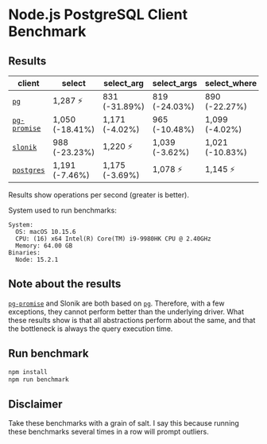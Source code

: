 # Node.js PostgreSQL Client Benchmark

## Results

|**client**|**select**|**select_arg**|**select_args**|**select_where**|
|-|-|-|-|-|
|[`pg`](https://github.com/brianc/node-postgres)|1,287 ⚡️|831 (-31.89%)|819 (-24.03%)|890 (-22.27%)|
|[`pg-promise`](https://github.com/vitaly-t/pg-promise)|1,050 (-18.41%)|1,171 (-4.02%)|965 (-10.48%)|1,099 (-4.02%)|
|[`slonik`](https://github.com/gajus/slonik)|988 (-23.23%)|1,220 ⚡️|1,039 (-3.62%)|1,021 (-10.83%)|
|[`postgres`](https://github.com/porsager/postgres)|1,191 (-7.46%)|1,175 (-3.69%)|1,078 ⚡️|1,145 ⚡️|

Results show operations per second (greater is better).

System used to run benchmarks:

```
System:
  OS: macOS 10.15.6
  CPU: (16) x64 Intel(R) Core(TM) i9-9980HK CPU @ 2.40GHz
  Memory: 64.00 GB
Binaries:
  Node: 15.2.1
```

<!-- Use https://npmjs.com/envinfo to generate the system information. -->

## Note about the results

[`pg-promise`](https://github.com/vitaly-t/pg-promise) and Slonik are both based on [`pg`](https://github.com/brianc/node-postgres). Therefore, with a few exceptions, they cannot perform better than the underlying driver. What these results show is that all abstractions perform about the same, and that the bottleneck is always the query execution time.

## Run benchmark

```bash
npm install
npm run benchmark

```

## Disclaimer

Take these benchmarks with a grain of salt. I say this because running these benchmarks several times in a row will prompt outliers.